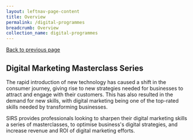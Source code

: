 ```yaml
---
layout: leftnav-page-content
title: Overview
permalink: /digital-programmes
breadcrumb: Overview
collection_name: digital-programmes
---
```

<a href="#" onclick="history.go(-1)">Back to previous page</a>

<h2>Digital Marketing Masterclass Series</h2>

<p>The rapid introduction of new technology has caused a shift in the consumer journey, giving rise to new strategies needed for businesses to attract and engage with their customers. This has also resulted in the demand for new skills, with digital marketing being one of the top-rated skills needed by transforming businesses.</p>

<p>SIRS provides professionals looking to sharpen their digital marketing skills a series of masterclasses, to optimise business's digital strategies, and increase revenue and ROI of digital marketing efforts.</p>
